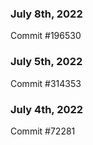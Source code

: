 ### July 8th, 2022

Commit #196530

### July 5th, 2022

Commit #314353


### July 4th, 2022

Commit #72281
